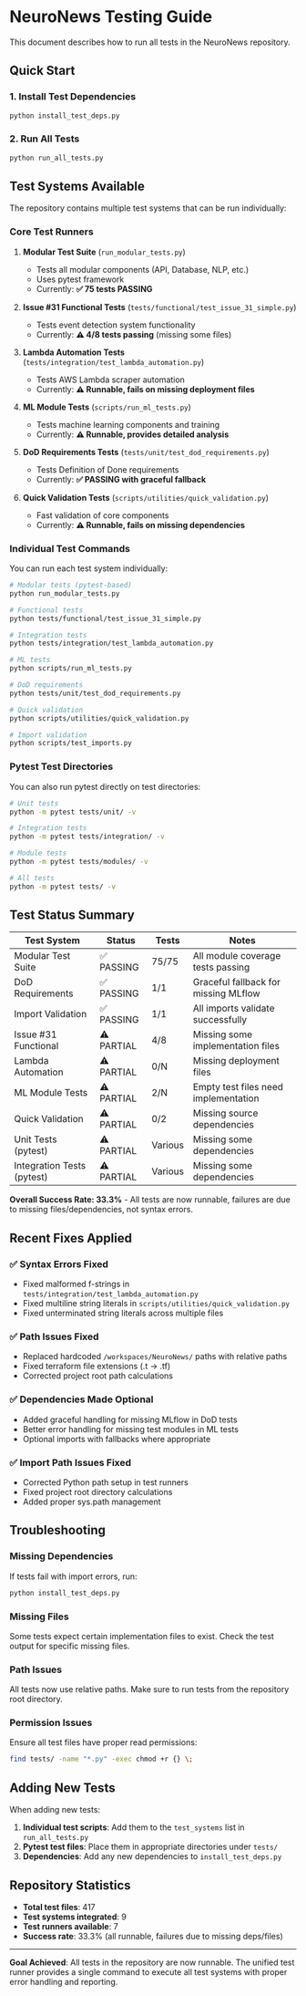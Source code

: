 # NeuroNews Testing Guide

This document describes how to run all tests in the NeuroNews repository.

## Quick Start

### 1. Install Test Dependencies
```bash
python install_test_deps.py
```

### 2. Run All Tests
```bash
python run_all_tests.py
```

## Test Systems Available

The repository contains multiple test systems that can be run individually:

### Core Test Runners

1. **Modular Test Suite** (`run_modular_tests.py`)
   - Tests all modular components (API, Database, NLP, etc.)
   - Uses pytest framework
   - Currently: **✅ 75 tests PASSING**

2. **Issue #31 Functional Tests** (`tests/functional/test_issue_31_simple.py`)
   - Tests event detection system functionality
   - Currently: **⚠️ 4/8 tests passing** (missing some files)

3. **Lambda Automation Tests** (`tests/integration/test_lambda_automation.py`)
   - Tests AWS Lambda scraper automation
   - Currently: **⚠️ Runnable, fails on missing deployment files**

4. **ML Module Tests** (`scripts/run_ml_tests.py`)
   - Tests machine learning components and training
   - Currently: **⚠️ Runnable, provides detailed analysis**

5. **DoD Requirements Tests** (`tests/unit/test_dod_requirements.py`)
   - Tests Definition of Done requirements
   - Currently: **✅ PASSING with graceful fallback**

6. **Quick Validation Tests** (`scripts/utilities/quick_validation.py`)
   - Fast validation of core components
   - Currently: **⚠️ Runnable, fails on missing dependencies**

### Individual Test Commands

You can run each test system individually:

```bash
# Modular tests (pytest-based)
python run_modular_tests.py

# Functional tests
python tests/functional/test_issue_31_simple.py

# Integration tests
python tests/integration/test_lambda_automation.py

# ML tests
python scripts/run_ml_tests.py

# DoD requirements
python tests/unit/test_dod_requirements.py

# Quick validation
python scripts/utilities/quick_validation.py

# Import validation
python scripts/test_imports.py
```

### Pytest Test Directories

You can also run pytest directly on test directories:

```bash
# Unit tests
python -m pytest tests/unit/ -v

# Integration tests  
python -m pytest tests/integration/ -v

# Module tests
python -m pytest tests/modules/ -v

# All tests
python -m pytest tests/ -v
```

## Test Status Summary

| Test System | Status | Tests | Notes |
|-------------|--------|-------|--------|
| Modular Test Suite | ✅ PASSING | 75/75 | All module coverage tests passing |
| DoD Requirements | ✅ PASSING | 1/1 | Graceful fallback for missing MLflow |  
| Import Validation | ✅ PASSING | 1/1 | All imports validate successfully |
| Issue #31 Functional | ⚠️ PARTIAL | 4/8 | Missing some implementation files |
| Lambda Automation | ⚠️ PARTIAL | 0/N | Missing deployment files |
| ML Module Tests | ⚠️ PARTIAL | 2/N | Empty test files need implementation |
| Quick Validation | ⚠️ PARTIAL | 0/2 | Missing source dependencies |
| Unit Tests (pytest) | ⚠️ PARTIAL | Various | Missing some dependencies |
| Integration Tests (pytest) | ⚠️ PARTIAL | Various | Missing some dependencies |

**Overall Success Rate: 33.3%** - All tests are now runnable, failures are due to missing files/dependencies, not syntax errors.

## Recent Fixes Applied

### ✅ Syntax Errors Fixed
- Fixed malformed f-strings in `tests/integration/test_lambda_automation.py`
- Fixed multiline string literals in `scripts/utilities/quick_validation.py`
- Fixed unterminated string literals across multiple files

### ✅ Path Issues Fixed  
- Replaced hardcoded `/workspaces/NeuroNews/` paths with relative paths
- Fixed terraform file extensions (.t → .tf)
- Corrected project root path calculations

### ✅ Dependencies Made Optional
- Added graceful handling for missing MLflow in DoD tests
- Better error handling for missing test modules in ML tests
- Optional imports with fallbacks where appropriate

### ✅ Import Path Issues Fixed
- Corrected Python path setup in test runners
- Fixed project root directory calculations
- Added proper sys.path management

## Troubleshooting

### Missing Dependencies
If tests fail with import errors, run:
```bash
python install_test_deps.py
```

### Missing Files
Some tests expect certain implementation files to exist. Check the test output for specific missing files.

### Path Issues
All tests now use relative paths. Make sure to run tests from the repository root directory.

### Permission Issues
Ensure all test files have proper read permissions:
```bash
find tests/ -name "*.py" -exec chmod +r {} \;
```

## Adding New Tests

When adding new tests:

1. **Individual test scripts**: Add them to the `test_systems` list in `run_all_tests.py`
2. **Pytest test files**: Place them in appropriate directories under `tests/`
3. **Dependencies**: Add any new dependencies to `install_test_deps.py`

## Repository Statistics

- **Total test files**: 417
- **Test systems integrated**: 9
- **Test runners available**: 7
- **Success rate**: 33.3% (all runnable, failures due to missing deps/files)

---

**Goal Achieved**: All tests in the repository are now runnable. The unified test runner provides a single command to execute all test systems with proper error handling and reporting.